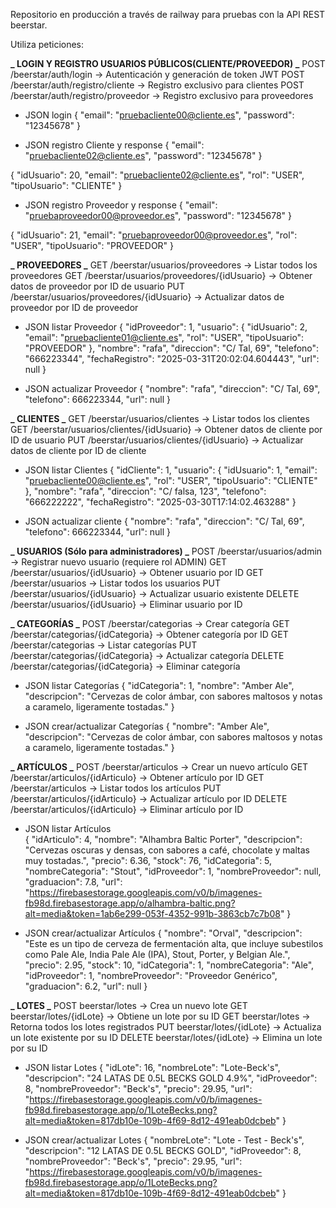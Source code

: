 Repositorio en producción a través de railway para pruebas con la API REST beerstar.

Utiliza peticiones:

**_ LOGIN Y REGISTRO USUARIOS PÚBLICOS(CLIENTE/PROVEEDOR) _**
POST /beerstar/auth/login → Autenticación y generación de token JWT
POST /beerstar/auth/registro/cliente → Registro exclusivo para clientes
POST /beerstar/auth/registro/proveedor → Registro exclusivo para proveedores

- JSON login
  {
  "email": "pruebacliente00@cliente.es",
  "password": "12345678"
  }

- JSON registro Cliente y response
  {
  "email": "pruebacliente02@cliente.es",
  "password": "12345678"
  }

{
"idUsuario": 20,
"email": "pruebacliente02@cliente.es",
"rol": "USER",
"tipoUsuario": "CLIENTE"
}

- JSON registro Proveedor y response
  {
  "email": "pruebaproveedor00@proveedor.es",
  "password": "12345678"
  }

{
"idUsuario": 21,
"email": "pruebaproveedor00@proveedor.es",
"rol": "USER",
"tipoUsuario": "PROVEEDOR"
}

**_ PROVEEDORES _**
GET /beerstar/usuarios/proveedores → Listar todos los proveedores
GET /beerstar/usuarios/proveedores/{idUsuario} → Obtener datos de proveedor por ID de usuario
PUT /beerstar/usuarios/proveedores/{idUsuario} → Actualizar datos de proveedor por ID de proveedor

- JSON listar Proveedor
  {
  "idProveedor": 1,
  "usuario": {
  "idUsuario": 2,
  "email": "pruebacliente01@cliente.es",
  "rol": "USER",
  "tipoUsuario": "PROVEEDOR"
  },
  "nombre": "rafa",
  "direccion": "C/ Tal, 69",
  "telefono": "666223344",
  "fechaRegistro": "2025-03-31T20:02:04.604443",
  "url": null
  }

- JSON actualizar Proveedor
  {
  "nombre": "rafa",
  "direccion": "C/ Tal, 69",
  "telefono": 666223344,
  "url": null
  }

**_ CLIENTES _**
GET /beerstar/usuarios/clientes → Listar todos los clientes
GET /beerstar/usuarios/clientes/{idUsuario} → Obtener datos de cliente por ID de usuario
PUT /beerstar/usuarios/clientes/{idUsuario} → Actualizar datos de cliente por ID de cliente

- JSON listar Clientes
  {
  "idCliente": 1,
  "usuario": {
  "idUsuario": 1,
  "email": "pruebacliente00@cliente.es",
  "rol": "USER",
  "tipoUsuario": "CLIENTE"
  },
  "nombre": "rafa",
  "direccion": "C/ falsa, 123",
  "telefono": "666222222",
  "fechaRegistro": "2025-03-30T17:14:02.463288"
  }

- JSON actualizar cliente
  {
  "nombre": "rafa",
  "direccion": "C/ Tal, 69",
  "telefono": 666223344,
  "url": null
  }

**_ USUARIOS (Sólo para administradores) _**
POST /beerstar/usuarios/admin → Registrar nuevo usuario (requiere rol ADMIN)
GET /beerstar/usuarios/{idUsuario} → Obtener usuario por ID
GET /beerstar/usuarios → Listar todos los usuarios
PUT /beerstar/usuarios/{idUsuario} → Actualizar usuario existente
DELETE /beerstar/usuarios/{idUsuario} → Eliminar usuario por ID

**_ CATEGORÍAS _**
POST /beerstar/categorias → Crear categoría
GET /beerstar/categorias/{idCategoria} → Obtener categoría por ID
GET /beerstar/categorias → Listar categorías
PUT /beerstar/categorias/{idCategoria} → Actualizar categoría
DELETE /beerstar/categorias/{idCategoria} → Eliminar categoría

- JSON listar Categorías
  {
  "idCategoria": 1,
  "nombre": "Amber Ale",
  "descripcion": "Cervezas de color ámbar, con sabores maltosos y notas a caramelo, ligeramente tostadas."
  }

- JSON crear/actualizar Categorías
  {
  "nombre": "Amber Ale",
  "descripcion": "Cervezas de color ámbar, con sabores maltosos y notas a caramelo, ligeramente tostadas."
  }

**_ ARTÍCULOS _**
POST /beerstar/articulos → Crear un nuevo artículo
GET /beerstar/articulos/{idArticulo} → Obtener artículo por ID
GET /beerstar/articulos → Listar todos los artículos
PUT /beerstar/articulos/{idArticulo} → Actualizar artículo por ID
DELETE /beerstar/articulos/{idArticulo} → Eliminar artículo por ID

- JSON listar Artículos  
   {
  "idArticulo": 4,
  "nombre": "Alhambra Baltic Porter",
  "descripcion": "Cervezas oscuras y densas, con sabores a café, chocolate y maltas muy tostadas.",
  "precio": 6.36,
  "stock": 76,
  "idCategoria": 5,
  "nombreCategoria": "Stout",
  "idProveedor": 1,
  "nombreProveedor": null,
  "graduacion": 7.8,
  "url": "https://firebasestorage.googleapis.com/v0/b/imagenes-fb98d.firebasestorage.app/o/alhambra-baltic.png?alt=media&token=1ab6e299-053f-4352-991b-3863cb7c7b08"
  }

- JSON crear/actualizar Artículos
  {
  "nombre": "Orval",
  "descripcion": "Este es un tipo de cerveza de fermentación alta, que incluye subestilos como Pale Ale, India Pale Ale (IPA), Stout, Porter, y Belgian Ale.",
  "precio": 2.95,
  "stock": 10,
  "idCategoria": 1,
  "nombreCategoria": "Ale",
  "idProveedor": 1,
  "nombreProveedor": "Proveedor Genérico",
  "graduacion": 6.2,
  "url": null
  }

**_ LOTES _**
POST beerstar/lotes -> Crea un nuevo lote
GET beerstar/lotes/{idLote} -> Obtiene un lote por su ID
GET beerstar/lotes -> Retorna todos los lotes registrados
PUT beerstar/lotes/{idLote} -> Actualiza un lote existente por su ID
DELETE beerstar/lotes/{idLote} -> Elimina un lote por su ID

- JSON listar Lotes
  {
  "idLote": 16,
  "nombreLote": "Lote-Beck's",
  "descripcion": "24 LATAS DE 0.5L BECKS GOLD 4.9%",
  "idProveedor": 8,
  "nombreProveedor": "Beck's",
  "precio": 29.95,
  "url": "https://firebasestorage.googleapis.com/v0/b/imagenes-fb98d.firebasestorage.app/o/1LoteBecks.png?alt=media&token=817db10e-109b-4f69-8d12-491eab0dcbeb"
  }

- JSON crear/actualizar Lotes
  {
  "nombreLote": "Lote - Test - Beck's",
  "descripcion": "12 LATAS DE 0.5L BECKS GOLD",
  "idProveedor": 8,
  "nombreProveedor": "Beck's",
  "precio": 29.95,
  "url": "https://firebasestorage.googleapis.com/v0/b/imagenes-fb98d.firebasestorage.app/o/1LoteBecks.png?alt=media&token=817db10e-109b-4f69-8d12-491eab0dcbeb"
  }
